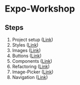 # Expo-Workshop

## Steps

1. Project setup ([Link](01-setup/Readme.md))
2. Styles ([Link](02-styles/Readme.md))
3. Images ([Link](03-images/Readme.md))
4. Buttons ([Link](04-buttons/Readme.md))
5. Components ([Link](05-components/Readme.md))
6. Refactoring ([Link](06-refactoring/Readme.md))
7. Image-Picker ([Link](07-image-picker/Readme.md))
8. Navigation ([Link](08-navigation/Readme.md))
